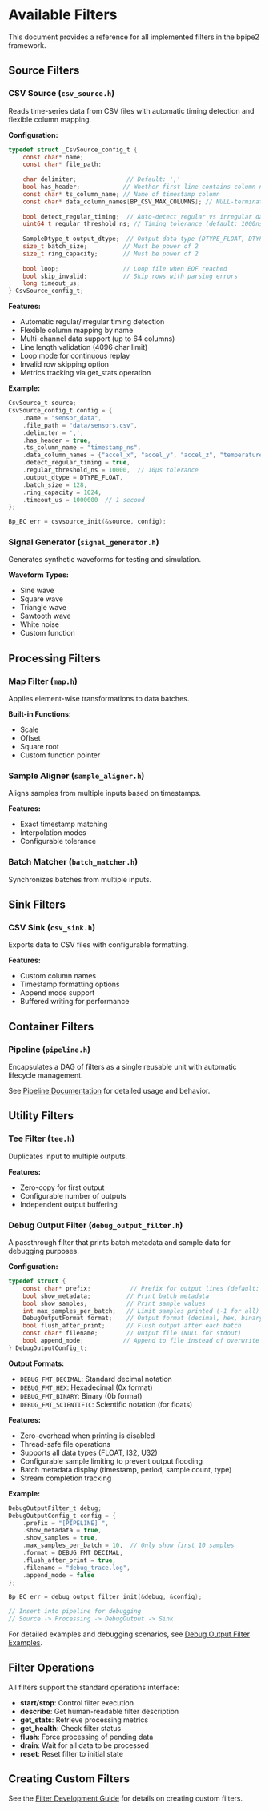 # Available Filters

This document provides a reference for all implemented filters in the bpipe2 framework.

## Source Filters

### CSV Source (`csv_source.h`)

Reads time-series data from CSV files with automatic timing detection and flexible column mapping.

**Configuration:**
```c
typedef struct _CsvSource_config_t {
    const char* name;
    const char* file_path;
    
    char delimiter;              // Default: ','
    bool has_header;            // Whether first line contains column names
    const char* ts_column_name; // Name of timestamp column
    const char* data_column_names[BP_CSV_MAX_COLUMNS]; // NULL-terminated array
    
    bool detect_regular_timing;  // Auto-detect regular vs irregular data
    uint64_t regular_threshold_ns; // Timing tolerance (default: 1000ns)
    
    SampleDtype_t output_dtype;  // Output data type (DTYPE_FLOAT, DTYPE_I32, DTYPE_U32)
    size_t batch_size;          // Must be power of 2
    size_t ring_capacity;       // Must be power of 2
    
    bool loop;                  // Loop file when EOF reached
    bool skip_invalid;          // Skip rows with parsing errors
    long timeout_us;
} CsvSource_config_t;
```

**Features:**
- Automatic regular/irregular timing detection
- Flexible column mapping by name
- Multi-channel data support (up to 64 columns)
- Line length validation (4096 char limit)
- Loop mode for continuous replay
- Invalid row skipping option
- Metrics tracking via get_stats operation

**Example:**
```c
CsvSource_t source;
CsvSource_config_t config = {
    .name = "sensor_data",
    .file_path = "data/sensors.csv",
    .delimiter = ',',
    .has_header = true,
    .ts_column_name = "timestamp_ns",
    .data_column_names = {"accel_x", "accel_y", "accel_z", "temperature", NULL},
    .detect_regular_timing = true,
    .regular_threshold_ns = 10000,  // 10μs tolerance
    .output_dtype = DTYPE_FLOAT,
    .batch_size = 128,
    .ring_capacity = 1024,
    .timeout_us = 1000000  // 1 second
};

Bp_EC err = csvsource_init(&source, config);
```

### Signal Generator (`signal_generator.h`)

Generates synthetic waveforms for testing and simulation.

**Waveform Types:**
- Sine wave
- Square wave
- Triangle wave
- Sawtooth wave
- White noise
- Custom function

## Processing Filters

### Map Filter (`map.h`)

Applies element-wise transformations to data batches.

**Built-in Functions:**
- Scale
- Offset
- Square root
- Custom function pointer

### Sample Aligner (`sample_aligner.h`)

Aligns samples from multiple inputs based on timestamps.

**Features:**
- Exact timestamp matching
- Interpolation modes
- Configurable tolerance

### Batch Matcher (`batch_matcher.h`)

Synchronizes batches from multiple inputs.

## Sink Filters

### CSV Sink (`csv_sink.h`)

Exports data to CSV files with configurable formatting.

**Features:**
- Custom column names
- Timestamp formatting options
- Append mode support
- Buffered writing for performance

## Container Filters

### Pipeline (`pipeline.h`)

Encapsulates a DAG of filters as a single reusable unit with automatic lifecycle management.

See [Pipeline Documentation](pipeline.md) for detailed usage and behavior.

## Utility Filters

### Tee Filter (`tee.h`)

Duplicates input to multiple outputs.

**Features:**
- Zero-copy for first output
- Configurable number of outputs
- Independent output buffering

### Debug Output Filter (`debug_output_filter.h`)

A passthrough filter that prints batch metadata and sample data for debugging purposes.

**Configuration:**
```c
typedef struct {
    const char* prefix;           // Prefix for output lines (default: "DEBUG: ")
    bool show_metadata;          // Print batch metadata
    bool show_samples;           // Print sample values
    int max_samples_per_batch;   // Limit samples printed (-1 for all)
    DebugOutputFormat format;    // Output format (decimal, hex, binary, scientific)
    bool flush_after_print;      // Flush output after each batch
    const char* filename;        // Output file (NULL for stdout)
    bool append_mode;           // Append to file instead of overwrite
} DebugOutputConfig_t;
```

**Output Formats:**
- `DEBUG_FMT_DECIMAL`: Standard decimal notation
- `DEBUG_FMT_HEX`: Hexadecimal (0x format)
- `DEBUG_FMT_BINARY`: Binary (0b format)
- `DEBUG_FMT_SCIENTIFIC`: Scientific notation (for floats)

**Features:**
- Zero-overhead when printing is disabled
- Thread-safe file operations
- Supports all data types (FLOAT, I32, U32)
- Configurable sample limiting to prevent output flooding
- Batch metadata display (timestamp, period, sample count, type)
- Stream completion tracking

**Example:**
```c
DebugOutputFilter_t debug;
DebugOutputConfig_t config = {
    .prefix = "[PIPELINE] ",
    .show_metadata = true,
    .show_samples = true,
    .max_samples_per_batch = 10,  // Only show first 10 samples
    .format = DEBUG_FMT_DECIMAL,
    .flush_after_print = true,
    .filename = "debug_trace.log",
    .append_mode = false
};

Bp_EC err = debug_output_filter_init(&debug, &config);

// Insert into pipeline for debugging
// Source -> Processing -> DebugOutput -> Sink
```

For detailed examples and debugging scenarios, see [Debug Output Filter Examples](debug_output_filter_examples.md).

## Filter Operations

All filters support the standard operations interface:

- **start/stop**: Control filter execution
- **describe**: Get human-readable filter description
- **get_stats**: Retrieve processing metrics
- **get_health**: Check filter status
- **flush**: Force processing of pending data
- **drain**: Wait for all data to be processed
- **reset**: Reset filter to initial state

## Creating Custom Filters

See the [Filter Development Guide](../guides/filter_development_guide.md) for details on creating custom filters.